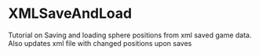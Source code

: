 # XMLSaveAndLoad
Tutorial on Saving and loading sphere positions from xml saved game data. Also updates xml file with changed positions upon saves
